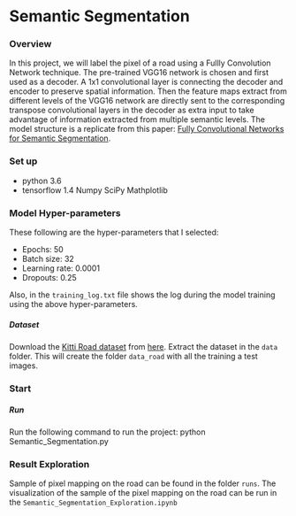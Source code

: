 # Semantic Segmentation
### Overview
In this project, we will label the pixel of a road using a Fullly Convolution Network technique. The pre-trained VGG16 network is chosen and first used as a decoder. A 1x1 convolutional layer is connecting the decoder and encoder to preserve spatial information. Then the feature maps extract from different levels of the VGG16 network are directly sent to the corresponding transpose convolutional layers in the decoder as extra input to take advantage of information extracted from multiple semantic levels. The model structure is a replicate from this paper: [Fully Convolutional Networks for Semantic Segmentation](http://ieeexplore.ieee.org/abstract/document/7478072/). 

### Set up

 - python 3.6
 - tensorflow 1.4
   Numpy
   SciPy
   Mathplotlib

### Model Hyper-parameters

These following are the  hyper-parameters that I selected:

 - Epochs: 50
 - Batch size: 32
 - Learning rate: 0.0001
 - Dropouts: 0.25

Also, in the `training_log.txt` file shows the log during the model training using the above hyper-parameters.

##### Dataset
Download the [Kitti Road dataset](http://www.cvlibs.net/datasets/kitti/eval_road.php) from [here](http://www.cvlibs.net/download.php?file=data_road.zip).  Extract the dataset in the `data` folder.  This will create the folder `data_road` with all the training a test images.

### Start
##### Run
Run the following command to run the project:
python Semantic_Segmentation.py

### Result Exploration
Sample of pixel mapping on the road can be found in the folder `runs`.  The visualization of the sample of the pixel mapping on the road can be run in the `Semantic_Segmentation_Exploration.ipynb` 
